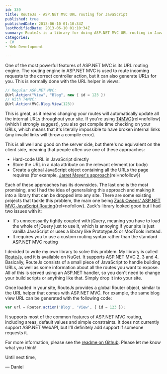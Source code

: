 ```yaml
---
id: 339
title: RouteJs - ASP.NET MVC URL routing for JavaScript
published: true
publishedDate: 2013-06-10 01:10:34Z
lastModifiedDate: 2013-06-10 01:10:34Z
summary: RouteJs is a library for doing ASP.NET MVC URL routing in JavaScript. This blog posts introduces RouteJs and its core features, explains why you should use it, and provides some simple examples.
categories:
- C#
- Web Development

---
```


One of the most powerful features of ASP.NET MVC is its URL routing engine. The routing engine in ASP.NET MVC is used to route incoming requests to the correct controller action, but it can also generate URLs for you. This is normally done with the URL helper in views:

```csharp
// Regular ASP.NET MVC:
@Url.Action("View", "Blog", new { id = 123 })
// With T4MVC:
@Url.Action(MVC.Blog.View(123))
```

This is great, as it means changing your routes will automatically update all the internal URLs throughout your site.  If you're using [T4MVC](http://t4mvc.codeplex.com/){rel=nofollow} (which I strongly suggest), you also get compile time checking on your URLs, which means that it's literally impossible to have broken internal links (any invalid links will throw a compile error).

This is all well and good on the server side, but there's no equivalent on the client side, meaning that people often use one of these approaches:

* Hard-code URL in JavaScript directly
* Store the URL in a data attribute on the relevant element (or body)
* Create a global JavaScript object containing all the URLs the page requires (for example, [Jarret Meyer's approach](http://jarrettmeyer.com/blog/2012/06/26/getting-asp-dot-net-mvc-routes-into-javascript){rel=nofollow})

Each of these approaches has its downsides. The last one is the most promising, and I had the idea of generalising this approach and making it into a library that can be dropped into any site. There are some existing projects that tackle this problem, the main one being [Zack Owens' ASP.NET MVC JavaScript Routing](http://weblogs.asp.net/zowens/archive/2010/12/20/asp-net-mvc-javascript-routing.aspx){rel=nofollow}. Zack's library looked good but I had two issues with it:

* It's unnecessarily tightly coupled with jQuery, meaning you have to load the whole of jQuery just to use it, which is annoying if your site is just vanilla JavaScript or uses a library like PrototypeJS or MooTools instead.
* It requires you to use a custom routing syntax rather than the standard ASP.NET MVC routing

I decided to write my own library to solve this problem. My library is called [RouteJs](https://github.com/Daniel15/RouteJs), and it is available on NuGet. It supports ASP.NET MVC 2, 3 and 4. Basically, RouteJs consists of a small piece of JavaScript to handle building URLs, as well as some information about all the routes you want to expose. All of this is served using an ASP.NET handler, so you don't need to change your build scripts or anything like that. Simply drop it into your site.

Once loaded in your site, RouteJs provides a global Router object, similar to the URL helper that comes with ASP.NET MVC. For example, the same blog view URL can be generated with the following code:

```javascript
var url = Router.action('Blog', 'View', { id = 123 });
```

It supports most of the common features of ASP.NET MVC routing, including areas, default values and simple constraints. It does not currently support ASP.NET WebAPI, but I'll definitely add support if someone requests it.

For more information, please see the [readme on Github](https://github.com/Daniel15/RouteJs). Please let me know what you think!

Until next time,  

— Daniel
